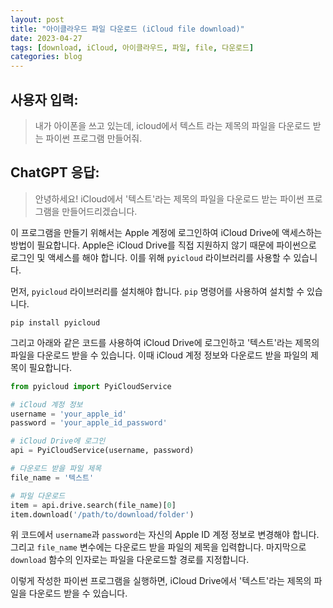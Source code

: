 ```yaml
---
layout: post
title: "아이클라우드 파일 다운로드 (iCloud file download)"
date: 2023-04-27
tags: [download, iCloud, 아이클라우드, 파일, file, 다운로드]
categories: blog
---
```


## 사용자 입력:
> 내가 아이폰을 쓰고 있는데, icloud에서 텍스트 라는 제목의 파일을 다운로드 받는 파이썬 프로그램 만들어줘.

## ChatGPT 응답:
> 안녕하세요! iCloud에서 '텍스트'라는 제목의 파일을 다운로드 받는 파이썬 프로그램을 만들어드리겠습니다.

이 프로그램을 만들기 위해서는 Apple 계정에 로그인하여 iCloud Drive에 액세스하는 방법이 필요합니다. Apple은 iCloud Drive를 직접 지원하지 않기 때문에 파이썬으로 로그인 및 액세스를 해야 합니다. 이를 위해 `pyicloud` 라이브러리를 사용할 수 있습니다.

먼저, `pyicloud` 라이브러리를 설치해야 합니다. `pip` 명령어를 사용하여 설치할 수 있습니다.

```
pip install pyicloud
```

그리고 아래와 같은 코드를 사용하여 iCloud Drive에 로그인하고 '텍스트'라는 제목의 파일을 다운로드 받을 수 있습니다. 이때 iCloud 계정 정보와 다운로드 받을 파일의 제목이 필요합니다.

```python
from pyicloud import PyiCloudService

# iCloud 계정 정보
username = 'your_apple_id'
password = 'your_apple_id_password'

# iCloud Drive에 로그인
api = PyiCloudService(username, password)

# 다운로드 받을 파일 제목
file_name = '텍스트'

# 파일 다운로드
item = api.drive.search(file_name)[0]
item.download('/path/to/download/folder')
```

위 코드에서 `username`과 `password`는 자신의 Apple ID 계정 정보로 변경해야 합니다. 그리고 `file_name` 변수에는 다운로드 받을 파일의 제목을 입력합니다. 마지막으로 `download` 함수의 인자로는 파일을 다운로드할 경로를 지정합니다.

이렇게 작성한 파이썬 프로그램을 실행하면, iCloud Drive에서 '텍스트'라는 제목의 파일을 다운로드 받을 수 있습니다.

